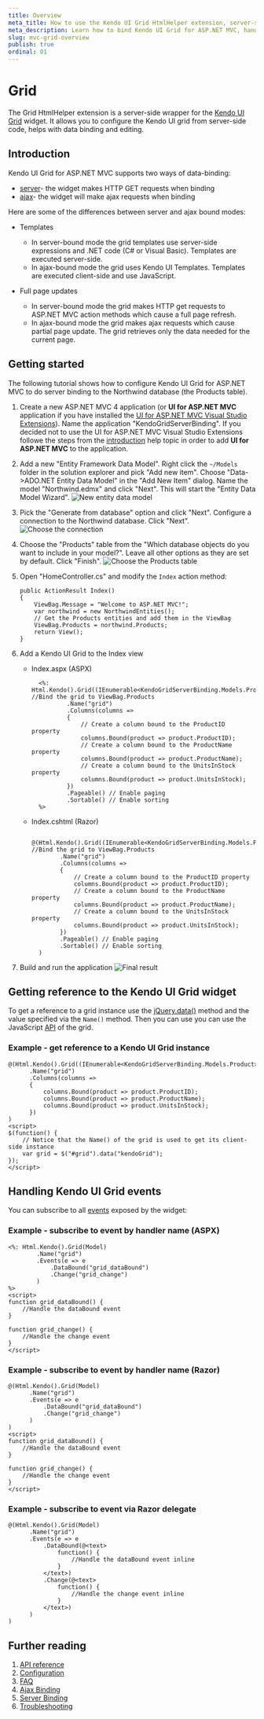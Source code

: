 ```yaml
---
title: Overview
meta_title: How to use the Kendo UI Grid HtmlHelper extension, server-side ASP.NET MVC wrapper for Kendo UI Grid widget
meta_description: Learn how to bind Kendo UI Grid for ASP.NET MVC, handle Kendo UI Grid Events, access an existing grid with Grid HtmlHelper extension documentation.
slug: mvc-grid-overview
publish: true
ordinal: 01
---
```


# Grid

The Grid HtmlHelper extension is a server-side wrapper for the [Kendo UI Grid](/kendo-ui/api/web/grid) widget. It allows you to configure the Kendo UI grid
from server-side code, helps with data binding and editing.

## Introduction

Kendo UI Grid for ASP.NET MVC supports two ways of data-binding:

*   [server](/kendo-ui/getting-started/using-kendo-with/aspnet-mvc/helpers/grid/server-binding)- the widget makes HTTP GET requests when binding
*   [ajax](/kendo-ui/getting-started/using-kendo-with/aspnet-mvc/helpers/grid/ajax-binding)- the widget will make ajax requests when binding

Here are some of the differences between server and ajax bound modes:

*  Templates
    - In server-bound mode the grid templates use server-side expressions and .NET code (C# or Visual Basic). Templates are executed server-side.
    - In ajax-bound mode the grid uses Kendo UI Templates. Templates are executed client-side and use JavaScript.

*  Full page updates
    - In server-bound mode the grid makes HTTP get requests to ASP.NET MVC action methods which cause a full page refresh.
    - In ajax-bound mode the grid makes ajax requests which cause partial page update. The grid retrieves only the data needed for the current page.

## Getting started

The following tutorial shows how to configure Kendo UI Grid for ASP.NET MVC to do server binding to the Northwind database (the Products table).

1.  Create a new ASP.NET MVC 4 application (or **UI for ASP.NET MVC** application if you have installed the [UI for ASP.NET MVC Visual Studio Extensions](/kendo-ui/getting-started/using-kendo-with/aspnet-mvc/introduction#kendo-ui-for-asp.net-mvc-visual-studio-extensions)). Name the application "KendoGridServerBinding".
If you decided not to use the UI for ASP.NET MVC Visual Studio Extensions followe the steps from the [introduction](/kendo-ui/getting-started/using-kendo-with/aspnet-mvc/introduction) help topic in order
to add **UI for ASP.NET MVC** to the application.
1.  Add a new "Entity Framework Data Model". Right click the `~/Models` folder in the solution explorer and pick "Add new item". Choose "Data->ADO.NET Entity Data Model" in the "Add New Item" dialog.
Name the model "Northwind.edmx" and click "Next". This will start the "Entity Data Model Wizard".
![New entity data model](images/grid-entity-data-model.png)
1.  Pick the "Generate from database" option and click "Next". Configure a connection to the Northwind database. Click "Next".
![Choose the connection](images/grid-entity-data-model.png)
1.  Choose the "Products" table from the "Which database objects do you want to include in your model?". Leave all other options as they are set by default. Click "Finish".
![Choose the Products table](images/grid-database-objects.png)
1.  Open "HomeController.cs" and modify the `Index` action method:

        public ActionResult Index()
        {
            ViewBag.Message = "Welcome to ASP.NET MVC!";
            var northwind = new NorthwindEntities();
            // Get the Products entities and add them in the ViewBag
            ViewBag.Products = northwind.Products;
            return View();
        }
1.  Add a Kendo UI Grid to the Index view
    - Index.aspx (ASPX)

            <%: Html.Kendo().Grid((IEnumerable<KendoGridServerBinding.Models.Product>)ViewBag.Products) //Bind the grid to ViewBag.Products
                    .Name("grid")
                    .Columns(columns =>
                    {
                        // Create a column bound to the ProductID property
                        columns.Bound(product => product.ProductID);
                        // Create a column bound to the ProductName property
                        columns.Bound(product => product.ProductName);
                        // Create a column bound to the UnitsInStock property
                        columns.Bound(product => product.UnitsInStock);
                    })
                    .Pageable() // Enable paging
                    .Sortable() // Enable sorting
            %>
    - Index.cshtml (Razor)

            @(Html.Kendo().Grid((IEnumerable<KendoGridServerBinding.Models.Product>)ViewBag.Products) //Bind the grid to ViewBag.Products
                  .Name("grid")
                  .Columns(columns =>
                  {
                      // Create a column bound to the ProductID property
                      columns.Bound(product => product.ProductID);
                      // Create a column bound to the ProductName property
                      columns.Bound(product => product.ProductName);
                      // Create a column bound to the UnitsInStock property
                      columns.Bound(product => product.UnitsInStock);
                  })
                  .Pageable() // Enable paging
                  .Sortable() // Enable sorting
            )
1. Build and run the application
![Final result](images/grid-bound-grid.png)

## Getting reference to the Kendo UI Grid widget

To get a reference to a grid instance use the [jQuery.data()](http://api.jquery.com/jQuery.data/) method and the value specified via the `Name()` method.
Then you can use you can use the JavaScript [API](/kendo-ui/api/web/grid#methods) of the grid.

### Example - get reference to a Kendo UI Grid instance

    @(Html.Kendo().Grid((IEnumerable<KendoGridServerBinding.Models.Product>)ViewBag.Products)
          .Name("grid")
          .Columns(columns =>
          {
              columns.Bound(product => product.ProductID);
              columns.Bound(product => product.ProductName);
              columns.Bound(product => product.UnitsInStock);
          })
    )
    <script>
    $(function() {
        // Notice that the Name() of the grid is used to get its client-side instance
        var grid = $("#grid").data("kendoGrid");
    });
    </script>


## Handling Kendo UI Grid events

You can subscribe to all [events](/kendo-ui/api/web/grid#events) exposed by the widget:

### Example - subscribe to event by handler name (ASPX)

    <%: Html.Kendo().Grid(Model)
            .Name("grid")
            .Events(e => e
                .DataBound("grid_dataBound")
                .Change("grid_change")
            )
    %>
    <script>
    function grid_dataBound() {
        //Handle the dataBound event
    }

    function grid_change() {
        //Handle the change event
    }
    </script>


### Example - subscribe to event by handler name (Razor)

    @(Html.Kendo().Grid(Model)
          .Name("grid")
          .Events(e => e
              .DataBound("grid_dataBound")
              .Change("grid_change")
          )
    )
    <script>
    function grid_dataBound() {
        //Handle the dataBound event
    }

    function grid_change() {
        //Handle the change event
    }
    </script>


### Example - subscribe to event via Razor delegate

    @(Html.Kendo().Grid(Model)
          .Name("grid")
          .Events(e => e
              .DataBound(@<text>
                  function() {
                      //Handle the dataBound event inline
                  }
              </text>)
              .Change(@<text>
                  function() {
                      //Handle the change event inline
                  }
              </text>)
          )
    )

## Further reading

1. [API reference](/kendo-ui/api/wrappers/aspnet-mvc/Kendo.Mvc.UI.Fluent/GridBuilder)
1. [Configuration](/kendo-ui/getting-started/using-kendo-with/aspnet-mvc/helpers/grid/configuration)
1. [FAQ](/kendo-ui/getting-started/using-kendo-with/aspnet-mvc/helpers/grid/faq)
1. [Ajax Binding](/kendo-ui/getting-started/using-kendo-with/aspnet-mvc/helpers/grid/ajax-binding)
1. [Server Binding](/kendo-ui/getting-started/using-kendo-with/aspnet-mvc/helpers/grid/server-binding)
1. [Troubleshooting](/kendo-ui/getting-started/using-kendo-with/aspnet-mvc/helpers/grid/troubleshooting)
